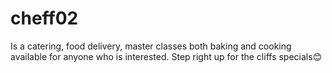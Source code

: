 # cheff02
Is a catering, food delivery, master classes both baking and cooking available for anyone who is interested. Step right up for the cliffs specials😊
